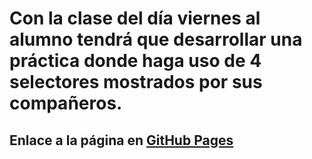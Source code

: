# **Con la clase del día viernes al alumno tendrá que desarrollar una práctica donde haga uso de 4 selectores mostrados por sus compañeros.** 

## Enlace a la página en [GitHub Pages](https://angelblk.github.io/Selectores/)
